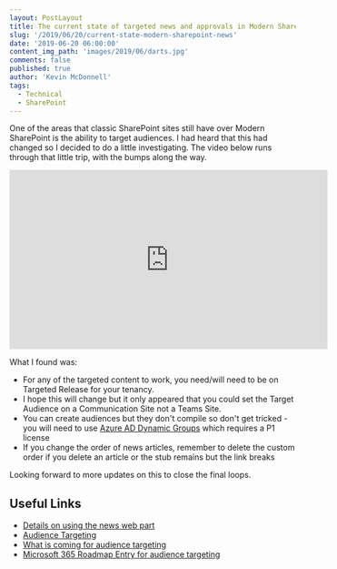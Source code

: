 ```yaml
---
layout: PostLayout
title: The current state of targeted news and approvals in Modern SharePoint
slug: '/2019/06/20/current-state-modern-sharepoint-news'
date: '2019-06-20 06:00:00'
content_img_path: 'images/2019/06/darts.jpg'
comments: false
published: true
author: 'Kevin McDonnell'
tags:
  - Technical
  - SharePoint
---
```


One of the areas that classic SharePoint sites still have over Modern SharePoint is the ability to target audiences. I had heard that this had changed so I decided to do a little investigating. The video below runs through that little trip, with the bumps along the way.

<iframe width="560" height="315" src="https://www.youtube.com/embed/rvtxUOqZS2I" frameborder="0" allow="accelerometer; autoplay; encrypted-media; gyroscope; picture-in-picture" allowfullscreen></iframe>

What I found was:

- For any of the targeted content to work, you need/will need to be on Targeted Release for your tenancy.
- I hope this will change but it only appeared that you could set the Target Audience on a Communication Site not a Teams Site.
- You can create audiences but they don't compile so don't get tricked - you will need to use [Azure AD Dynamic Groups](https://docs.microsoft.com/en-us/azure/active-directory/users-groups-roles/groups-dynamic-membership) which requires a P1 license
- If you change the order of news articles, remember to delete the custom order if you delete an article or the stub remains but the link breaks

Looking forward to more updates on this to close the final loops.

## Useful Links

- [Details on using the news web part](https://support.office.com/en-gb/article/use-the-news-web-part-on-a-sharepoint-page-c2dcee50-f5d7-434b-8cb9-a7feefd9f165?ui=en-US&rs=en-GB&ad=GB)
- [Audience Targeting](https://support.office.com/en-gb/article/target-content-to-specific-audiences-33d84cb6-14ed-4e53-a426-74c38ea32293)
- [What is coming for audience targeting](https://techcommunity.microsoft.com/t5/Microsoft-SharePoint-Blog/April-2019-Updates-to-SharePoint-News/ba-p/481718)
- [Microsoft 365 Roadmap Entry for audience targeting](https://www.microsoft.com/en-gb/microsoft-365/roadmap?rtc=2&filters=&searchterms=30695)
